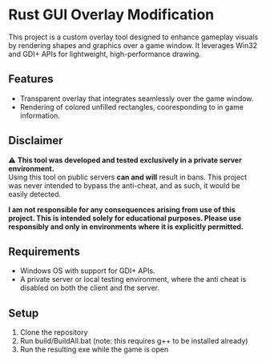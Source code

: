 # **Rust GUI Overlay Modification**

This project is a custom overlay tool designed to enhance gameplay visuals by rendering shapes and graphics over a game window. It leverages Win32 and GDI+ APIs for lightweight, high-performance drawing.

## **Features**
- Transparent overlay that integrates seamlessly over the game window.
- Rendering of colored unfilled rectangles, cooresponding to in game information.

## **Disclaimer**
⚠️ **This tool was developed and tested exclusively in a private server environment.**  
Using this tool on public servers **can and will** result in bans. This project was never intended to bypass the anti-cheat, and as such, it would be easily detected.

**I am not responsible for any consequences arising from use of this project. This is intended solely for educational purposes. Please use responsibly and only in environments where it is explicitly permitted.**

## **Requirements**
- Windows OS with support for GDI+ APIs.
- A private server or local testing environment, where the anti cheat is disabled on both the client and the server.

## **Setup**
1. Clone the repository
2. Run build/BuildAll.bat (note: this requires g++ to be installed already)
3. Run the resulting exe while the game is open
